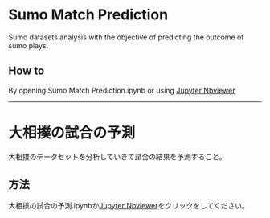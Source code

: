 # Sumo Match Prediction

Sumo datasets analysis with the objective of predicting the outcome of sumo plays.

## How to

By opening Sumo Match Prediction.ipynb or using [Jupyter Nbviewer](https://nbviewer.jupyter.org/github/ElieSDK/Sumo_Match_Prediction/blob/main/Sumo%20Match%20Prediction.ipynb)

----------------------------------------------------------------------------------------

# 大相撲の試合の予測

大相撲のデータセットを分析していきて試合の結果を予測すること。

## 方法

大相撲の試合の予測.ipynbか[Jupyter Nbviewer](https://nbviewer.jupyter.org/github/ElieSDK/Sumo_Match_Prediction/blob/main/%E5%A4%A7%E7%9B%B8%E6%92%B2%E3%81%AE%E8%A9%A6%E5%90%88%E3%81%AE%E4%BA%88%E6%B8%AC.ipynb)をクリックをしてください。
